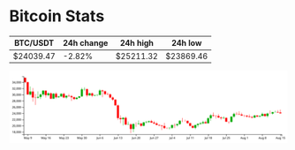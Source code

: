 # Bitcoin Stats

BTC/USDT|24h change|24h high|24h low|
|---|---|---|---|
|$24039.47|-2.82%|$25211.32|$23869.46|

<img src="./chart.svg">
